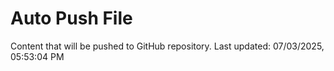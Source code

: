# Auto Push File

Content that will be pushed to GitHub repository.
Last updated: 07/03/2025, 05:53:04 PM